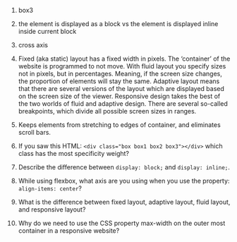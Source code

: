 1. box3
2. the element is displayed as a block vs  the element is displayed inline inside current block
3. cross axis
4. Fixed (aka static) layout has a fixed width in pixels. The ‘container’ of the website is programmed to not move.
With fluid layout you specify sizes not in pixels, but in percentages. Meaning, if the screen size changes, the proportion of elements will stay the same.
Adaptive layout means that there are several versions of the layout which are displayed based on the screen size of the viewer. 
Responsive design takes the best of the two worlds of fluid and adaptive design. There are several so-called breakpoints, which divide all possible screen sizes in ranges. 
5. Keeps elements from stretching to edges of container, and eliminates scroll bars.


1. If you saw this HTML: `<div class="box box1 box2 box3"></div>` which class has the most specificity weight?
2. Describe the difference between `display: block;` and `display: inline;`.
3. While using flexbox, what axis are you using when you use the property: `align-items: center`?
4. What is the difference between fixed layout, adaptive layout, fluid layout, and responsive layout?
5. Why do we need to use the CSS property max-width on the outer most container in a responsive website?
